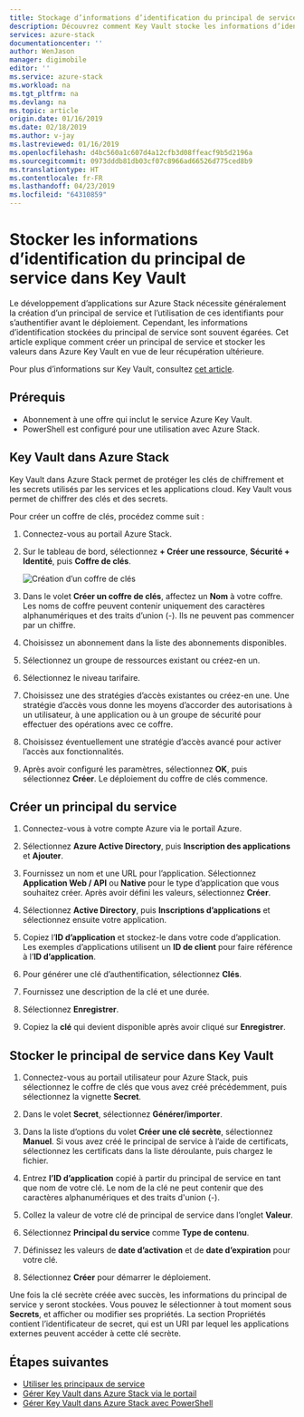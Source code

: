 ```yaml
---
title: Stockage d’informations d’identification du principal de service Azure Stack dans Key Vault | Microsoft Docs
description: Découvrez comment Key Vault stocke les informations d’identification du principal de service sur Azure Stack
services: azure-stack
documentationcenter: ''
author: WenJason
manager: digimobile
editor: ''
ms.service: azure-stack
ms.workload: na
ms.tgt_pltfrm: na
ms.devlang: na
ms.topic: article
origin.date: 01/16/2019
ms.date: 02/18/2019
ms.author: v-jay
ms.lastreviewed: 01/16/2019
ms.openlocfilehash: d4bc560a1c607d4a12cfb3d08ffeacf9b5d2196a
ms.sourcegitcommit: 0973dddb81db03cf07c8966ad66526d775ced8b9
ms.translationtype: HT
ms.contentlocale: fr-FR
ms.lasthandoff: 04/23/2019
ms.locfileid: "64310859"
---
```

# <a name="store-service-principal-credentials-in-key-vault"></a>Stocker les informations d’identification du principal de service dans Key Vault

Le développement d’applications sur Azure Stack nécessite généralement la création d’un principal de service et l’utilisation de ces identifiants pour s’authentifier avant le déploiement. Cependant, les informations d’identification stockées du principal de service sont souvent égarées. Cet article explique comment créer un principal de service et stocker les valeurs dans Azure Key Vault en vue de leur récupération ultérieure.

Pour plus d’informations sur Key Vault, consultez [cet article](azure-stack-key-vault-intro.md).

## <a name="prerequisites"></a>Prérequis

- Abonnement à une offre qui inclut le service Azure Key Vault.
- PowerShell est configuré pour une utilisation avec Azure Stack.

## <a name="key-vault-in-azure-stack"></a>Key Vault dans Azure Stack

Key Vault dans Azure Stack permet de protéger les clés de chiffrement et les secrets utilisés par les services et les applications cloud. Key Vault vous permet de chiffrer des clés et des secrets.

Pour créer un coffre de clés, procédez comme suit :

1. Connectez-vous au portail Azure Stack.

2. Sur le tableau de bord, sélectionnez **+ Créer une ressource**, **Sécurité + Identité**, puis **Coffre de clés**.

   ![Création d’un coffre de clés](media/azure-stack-key-vault-store-credentials/create-key-vault.png)

3. Dans le volet **Créer un coffre de clés**, affectez un **Nom** à votre coffre. Les noms de coffre peuvent contenir uniquement des caractères alphanumériques et des traits d’union (-). Ils ne peuvent pas commencer par un chiffre.

4. Choisissez un abonnement dans la liste des abonnements disponibles.

5. Sélectionnez un groupe de ressources existant ou créez-en un.

6. Sélectionnez le niveau tarifaire.

7. Choisissez une des stratégies d’accès existantes ou créez-en une. Une stratégie d’accès vous donne les moyens d’accorder des autorisations à un utilisateur, à une application ou à un groupe de sécurité pour effectuer des opérations avec ce coffre.

8. Choisissez éventuellement une stratégie d’accès avancé pour activer l’accès aux fonctionnalités.

9. Après avoir configuré les paramètres, sélectionnez **OK**, puis sélectionnez **Créer**. Le déploiement du coffre de clés commence.

## <a name="create-a-service-principal"></a>Créer un principal du service

1. Connectez-vous à votre compte Azure via le portail Azure.

2. Sélectionnez **Azure Active Directory**, puis **Inscription des applications** et **Ajouter**.

3. Fournissez un nom et une URL pour l’application. Sélectionnez **Application Web / API** ou **Native** pour le type d’application que vous souhaitez créer. Après avoir défini les valeurs, sélectionnez **Créer**.

4. Sélectionnez **Active Directory**, puis **Inscriptions d’applications** et sélectionnez ensuite votre application.

5. Copiez l’**ID d’application** et stockez-le dans votre code d’application. Les exemples d’applications utilisent un **ID de client** pour faire référence à l’**ID d’application**.

6. Pour générer une clé d’authentification, sélectionnez **Clés**.

7. Fournissez une description de la clé et une durée.

8. Sélectionnez **Enregistrer**.

9. Copiez la **clé** qui devient disponible après avoir cliqué sur **Enregistrer**.

## <a name="store-the-service-principal-inside-key-vault"></a>Stocker le principal de service dans Key Vault

1. Connectez-vous au portail utilisateur pour Azure Stack, puis sélectionnez le coffre de clés que vous avez créé précédemment, puis sélectionnez la vignette **Secret**.

2. Dans le volet **Secret**, sélectionnez **Générer/importer**.

3. Dans la liste d’options du volet **Créer une clé secrète**, sélectionnez **Manuel**. Si vous avez créé le principal de service à l’aide de certificats, sélectionnez les certificats dans la liste déroulante, puis chargez le fichier.

4. Entrez **l’ID d’application** copié à partir du principal de service en tant que nom de votre clé. Le nom de la clé ne peut contenir que des caractères alphanumériques et des traits d'union (-).

5. Collez la valeur de votre clé de principal de service dans l’onglet **Valeur**.

6. Sélectionnez **Principal du service** comme **Type de contenu**.

7. Définissez les valeurs de **date d’activation** et de **date d’expiration** pour votre clé.

8. Sélectionnez **Créer** pour démarrer le déploiement.

Une fois la clé secrète créée avec succès, les informations du principal de service y seront stockées. Vous pouvez le sélectionner à tout moment sous **Secrets**, et afficher ou modifier ses propriétés. La section Propriétés contient l’identificateur de secret, qui est un URI par lequel les applications externes peuvent accéder à cette clé secrète.

## <a name="next-steps"></a>Étapes suivantes

- [Utiliser les principaux de service](azure-stack-create-service-principals.md)
- [Gérer Key Vault dans Azure Stack via le portail](azure-stack-key-vault-manage-portal.md)  
- [Gérer Key Vault dans Azure Stack avec PowerShell](azure-stack-key-vault-manage-powershell.md)